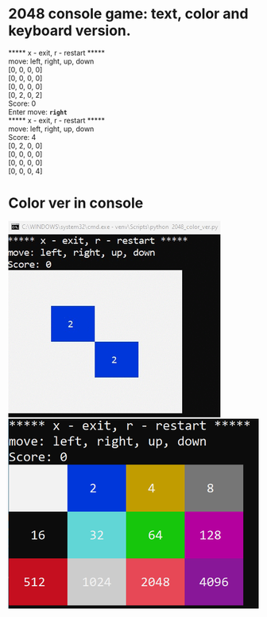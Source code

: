 # 2048 console game: text, color and keyboard version.
***** x - exit, r - restart *****  
move: left, right, up, down  
[0, 0, 0, 0]  
[0, 0, 0, 0]  
[0, 0, 0, 0]  
[0, 2, 0, 2]  
Score: 0   
Enter move: **`right`**  
***** x - exit, r - restart *****  
move: left, right, up, down  
Score: 4  
[0, 2, 0, 0]  
[0, 0, 0, 0]  
[0, 0, 0, 0]  
[0, 0, 0, 4]   
# Color ver in console
![alt text](https://github.com/iforvard/2048/blob/master/2048.gif)
![alt text](https://github.com/iforvard/2048/blob/master/2048.png)